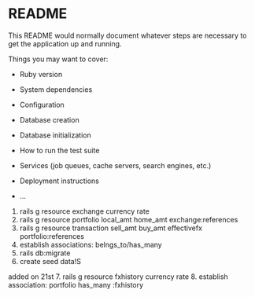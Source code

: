 # README

This README would normally document whatever steps are necessary to get the
application up and running.

Things you may want to cover:

* Ruby version

* System dependencies

* Configuration

* Database creation

* Database initialization

* How to run the test suite

* Services (job queues, cache servers, search engines, etc.)

* Deployment instructions

* ...

1. rails g resource exchange currency rate
2. rails g resource portfolio local_amt home_amt exchange:references
3. rails g resource transaction sell_amt buy_amt effectivefx portfolio:references
4. establish associations: belngs_to/has_many
5. rails db:migrate
6. create seed data!S

added on 21st
7. rails g resource fxhistory currency rate
8. establish association: portfolio has_many :fxhistory